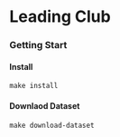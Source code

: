 # Leading Club

### Getting Start

#### Install
```
make install
```

#### Downlaod Dataset
```
make download-dataset
```
